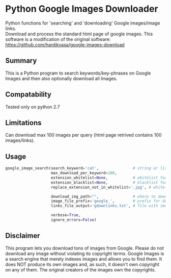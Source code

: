 # Python Google Images Downloader
Python functions for 'searching' and 'downloading' Google images/image links.<br />
Download and process the standard html page of google images.
This software is a modification of the original software: https://github.com/hardikvasa/google-images-download
## Summary
This is a Python program to search keywords/key-phrases on Google Images and then also optionally download all Images. 

## Compatability
Tested only on python 2.7

## Limitations
Can download max 100 images per query (html page retrived contains 100 images/links).

## Usage
```python
google_image_search(search_keyword='cat',               # string or list of strings
                    max_download_per_keyword=100,      
                    extension_whitelist=None,           # whitelist for file extensions
                    extension_blacklist=None,           # blacklist for file extensions
                    replace_extension_not_in_whitelist='.jpg', # whitelist behaviour

                    download_img_path="",               # where to download images 
                    image_file_prefix='google_',        # prefix for downloaded image names
                    links_file_output='gdownlinks.txt', # file with image links

                    verbose=True,
                    ignore_errors=False)
```

## Disclaimer
This program lets you download tons of images from Google. Please do not download any image without violating its copyright terms. Google Images is a search engine that merely indexes images and allows you to find them.  It does NOT produce its own images and, as such, it doesn't own copyright on any of them.  The original creators of the images own the copyrights.  
